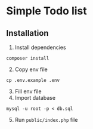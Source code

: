 # Simple Todo list

## Installation

1. Install dependencies

```
composer install
```

2. Copy env file

```
cp .env.example .env
```

3. Fill env file
4. Import database

```
mysql -u root -p < db.sql
```

5. Run `public/index.php` file
